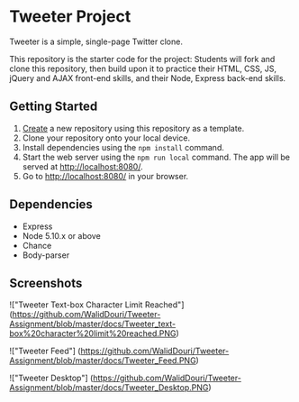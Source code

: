 # Tweeter Project

Tweeter is a simple, single-page Twitter clone.

This repository is the starter code for the project: Students will fork and clone this repository, then build upon it to practice their HTML, CSS, JS, jQuery and AJAX front-end skills, and their Node, Express back-end skills.

## Getting Started

1. [Create](https://docs.github.com/en/repositories/creating-and-managing-repositories/creating-a-repository-from-a-template) a new repository using this repository as a template.
2. Clone your repository onto your local device.
3. Install dependencies using the `npm install` command.
4. Start the web server using the `npm run local` command. The app will be served at <http://localhost:8080/>.
5. Go to <http://localhost:8080/> in your browser.

## Dependencies

- Express
- Node 5.10.x or above
- Chance
- Body-parser

## Screenshots

!["Tweeter Text-box Character Limit Reached"] (https://github.com/WalidDouri/Tweeter-Assignment/blob/master/docs/Tweeter_text-box%20character%20limit%20reached.PNG)

!["Tweeter Feed"] (https://github.com/WalidDouri/Tweeter-Assignment/blob/master/docs/Tweeter_Feed.PNG)

!["Tweeter Desktop"] (https://github.com/WalidDouri/Tweeter-Assignment/blob/master/docs/Tweeter_Desktop.PNG)
